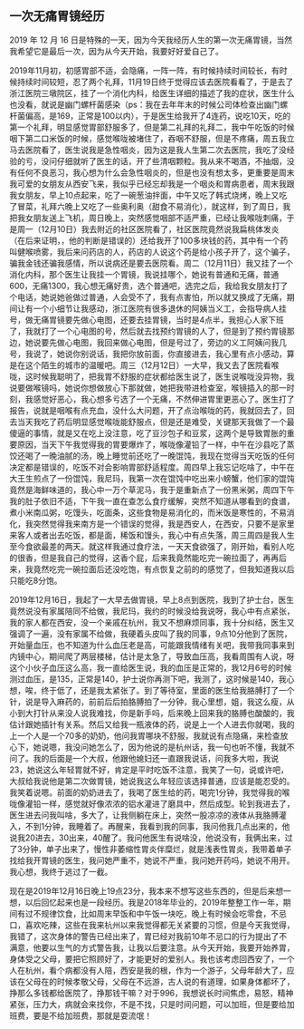 ## 一次无痛胃镜经历

2019 年 12 月 16 日是特殊的一天，因为今天我经历人生的第一次无痛胃镜，当然我希望它是最后一次，因为从今天开始，我要好好爱自己了。

2019年11月初，初感胃部不适，会隐痛，一阵一阵，有时候持续时间较长，有时候持续时间较短，忍了两个礼拜，11月19日终于觉得应该去医院看看了，于是去了浙江医院三墩院区，挂了一个消化内科，给医生详细的描述了我的症状，医生什么也没看，就说是幽门螺杆菌感染（ps：我在去年年末的时候公司体检查出幽门螺杆菌偏高，是169，正常是100以内），于是医生给我开了4连药，说吃10天，吃的第一个礼拜，明显感觉胃部舒服多了，但是第二礼拜的礼拜二，我中午吃饭的时候咽下第二口米饭的时候，感觉喉咙被堵住了，吞咽不舒服，但是不疼痛，周五我立马去医院看了，医生说我是急性咽炎，因为这是我人生第二次去医院，我吃了没经验的亏，没问仔细就听了医生的话，开了些清咽颗粒。我从来不喝酒，不抽烟，没有任何不良恶习，我心想为什么会急性咽炎的，但是也没有想太多，更重要是周末我可爱的女朋友从西安飞来，我似乎已经忘却我是一个咽炎和胃病患者，周末我跟我女朋友，早上10点起来，吃了一碗葱油拌面，中午又吃了韩式烧烤，晚上又吃了冒菜，礼拜六晚上又吃了一些奥利奥（甜食不易消化），就这样，到了周日，我把我女朋友送上飞机，周日晚上，突然感觉咽部不适严重，已经让我喉咙刺痛，于是周一（12月10日）我去附近的社区医院看了，社区医院竟然说我扁桃体发炎（在后来证明，，他的判断是错误的）还给我开了100多块钱的药，其中有一个药叫健喉喷雾，我后来问药店的人，药店的人说这个药是给小孩子开了，这个骗子，骗我金钱还骗我感情，所以说病还是要去医院看。周二（12月11日）我又挂了一个消化内科，那个医生让我挂一个胃镜，我说挂哪个，她说有普通和无痛，普通600，无痛1300，我心想无痛好贵，选个普通吧，选完之后，我给我女朋友打了个电话，她说她爸做过普通，人会受不了，我有点害怕，所以就又换成了无痛，期间让有一个小细节让我感动，浙江医院有很多退休的阿姨当义工，会指导病人挂号，做无痛胃镜要先做心电图，还要去挂胃镜，当时是4点半，我担心人家下班了，我就打了一个心电图的号，然后就去找预约胃镜的人了，但是到了预约胃镜那边，她说要先做心电图，我回来做心电图，但是号过了，旁边的义工阿姨问我几号，我说了，她说你别说话，我把你放前面，你直接进去，我心里有点小感动，算是在这个陌生的城市的温暖吧。周三（12月12日）一大早，我又去了医院看喉咙，这时候我聪明了，把我胃不舒服的症状都给医生说了，医生说喉咙没异物，我说要做喉镜吗，她说你想做放心下那就做，她把我带进检查室，喉镜插入的那一时刻，我感觉好恶心，我心想多亏选了一个无痛，不然伸进胃里更恶心了。医生打了报告，说就是咽喉有点充血，没什么大问题，开了点治喉咙的药，我就回去了，回去当天我吃了药后明显感觉喉咙能舒服点，但是还是难受，关键那天我做了一个最傻逼的事情，就是又在吃上没注意，吃了豆沙包子和豆浆，这两个是导致胃胀的重要原因，当天下午我觉得我的胃要爆炸了，喉咙像灌铅了一样，中午在沙县吃了蒸饺还喝了一晚油腻的汤，晚上睡觉前还吃了一晚馄饨，我现在觉得当天吃饭的任何决定都是错误的，吃饭不对会影响胃部舒适程度。周四早上我忘记吃啥了，中午在大王生煎点了一份馄饨，我尼玛，我第一次在馄饨中吃出来小螃蟹，他们家的馄饨竟然是海鲜味道的，我心中一万个草泥马，我于是重新点了一份黑米粥，周四下午我的肚子依旧不适，下午我一直在查怎么食疗缓解，突然不知道从哪看到的食谱，煮小米南瓜粥，吃馒头，吃面条，这些食物是易消化的，而米饭是寒性的，不易消化，我突然觉得我来南方是一个错误的觉得，我是西安人，在西安，只要不是家里来客人或者出去吃饭，都是面，稀饭和馒头，我心中有点失落，周三周四是我人生至今食欲最差的两天。就这样我通过食疗法，一天天食欲强了，刚开始，看别人吃的很香，但是我自己的觉得，这香个屁，后来我竟然能吃完一碗拉面了，再再后来，我竟然吃完一碗拉面后还没吃饱，有点恢复之前的的感觉了，但我知道我以后只能吃8分饱。

2019年12月16日，我起了一大早去做胃镜，早上8点到医院，我到了护士台，医生竟然说没有家属陪同不给做，我尼玛，我约的时候没给我说呀，我心中有点紧张，我的家人都在西安，没一个亲戚在杭州，我又不想麻烦同事，我十分纠结，医生又强调了一遍，没有家属不给做，我硬着头皮叫了我的同事，9点10分他到了医院，开始量血压，也不知道为什么血压老是高，可能跟我情绪有关吧，我带我同事来到内镜中心，期间爬了两层楼梯，估计是太急了，导致血压高，我看周围有人说，呀这个小伙子血压这么高，我一直给医生说，我的血压是正常的，我12月6号的时候测过血压，是135，正常是140，护士说你再测下吧，我测了，这时候是140，我心想，唉，终于低了，还是我太紧张了。到了等待室，里面的医生给我胳膊打了一个针，说是导入麻药的，前前后后拍胳膊拍了一分钟，我心里想，姐，我这么瘦，从小到大打针从来没人说我难找，你是新手吗，后来晚上回来我的胳膊也酸酸的，我估计跟她插针有关系。然后又给我一瓶液体的药，说是上一个人进去你就喝，我的上一个人是一个70多的奶奶，他问我胃哪块不舒服，我就说有点隐痛，来检查放心下，她说嗯，我没问她怎么了，因为他说的是杭州话，我一句也听不懂，我就不问了。我的后面是一个大叔，他跟他媳妇还一直跟我说话，问我多大啦，我说23，她说这么年轻胃就不好，肯定是平时吃饭不注意，我笑了一句，说或许吧，大叔给我说他是第二次做胃镜，她说我这么年轻应该选择普通，应该是能忍受的。我笑着说嗯。前面的奶奶进去了，我喝了医生给的药，喝完1分钟，我觉得我的喉咙像灌铅一样，感觉就好像浓浓的铝水灌进了磨具中，然后成型。轮到我进去了，医生进去问我叫啥，多大了，让我侧躺在床上，突然一股凉凉的液体从我胳膊灌入，不到1分钟，我睡着了。再醒来，我看到我的同事，我问他我几点出来的，他说我20进去，30出来，40醒了。我问他医生有说啥没，他说没有，我俩出来，过了3分钟，单子出来了，慢性非萎缩性胃炎伴糜烂，就是浅表性胃炎，我带着单子找给我开胃镜的医生，我问她严重不，她说不严重，我问她开药吗，她说不用开。我心想，我终于逃过了一截。

现在是2019年12月16日晚上19点23分，我本来不想写这些东西的，但是后来想一想，以后回忆起来也是一段经历。我是2018年毕业的，2019年整整工作一年，期间有过不规律饮食，比如周末早饭和中午饭一块吃，晚上有时候会吃零食，不忌口，喜欢吃辣，这些在我来杭州以来我觉得都无关紧要的习惯，但是今天我觉得，我错了，这次身体的警告已经出来了，胃已经对我前10年不忌口的行为提出了不满意，他要以生气的方式警告我，让我以后要注意。从今天开始，我要开始养胃，身体受之父母，要把它照顾好了，才能更好的爱别人。我也该考虑回西安了，一个人在杭州，看个病都没有人陪，西安是我的根，作为一个游子，父母年龄大了，应该在父母在的时候孝敬父母，父母在不远游，古人说的有道理，如果身体都坏了，挣那么多钱都给医院了，挣那钱干嘛？对于996，我想说长时间焦虑，易怒，精神紧张，压力大，病就会来找你，不是不找，只是时间问题，可以加班，但是要给加班费，要是不给加班费，那就是耍流氓！